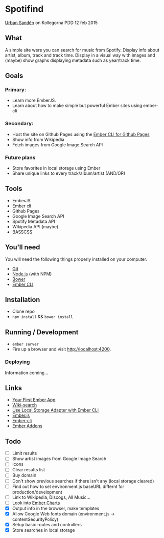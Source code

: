 # Spotifind

[Urban Sandén](http://urre.me) on Kollegorna PDD 12 feb 2015

## What

A simple site were you can search for music from Spotify. Display info about artist, album, track and track time. Display in a visual way with images and (maybe) show graphs displaying metadata such as year/track time.

## Goals

### Primary:
+ Learn more EmberJS.
+ Learn about how to make simple but powerful Ember sites using ember-cli

### Secondary:
+ Host the site on Github Pages using the [Ember CLI for Github Pages](https://github.com/poetic/ember-cli-github-pages)
+ Show info from Wikipedia
+ Fetch images from Google Image Search API

### Future plans
+ Store favorites in local storage using Ember
+ Share unique links to every track/album/artist (AND/OR)

## Tools
+ EmberJS
+ Ember cli
+ Github Pages
+ Google Image Search API
+ Spotify Metadata API
+ Wikipedia API (maybe)
+ BASSCSS

## You'll need

You will need the following things properly installed on your computer.

* [Git](http://git-scm.com/)
* [Node.js](http://nodejs.org/) (with NPM)
* [Bower](http://bower.io/)
* [Ember CLI](http://www.ember-cli.com/)

## Installation

+ Clone repo
+ `npm install` && `bower install`

## Running / Development

+ `ember server`
+ Fire up a browser and visit [http://localhost:4200](http://localhost:4200).

### Deploying

Information coming...

## Links
+ [Your First Ember App](http://www.toptal.com/javascript/a-step-by-step-guide-to-building-your-first-ember-js-app)
+ [Wiki-search](https://github.com/rbezemer/wiki-search/)
+ [Use Local Storage Adapter with Ember CLI](http://stackoverflow.com/questions/24327090/how-to-import-module-ember-localstorage-adapter-with-ember-cli)
+ [Ember.js](http://emberjs.com/)
+ [Ember-cli](http://www.ember-cli.com/)
+ [Ember Addons](http://www.emberaddons.com/)

## Todo

- [ ] Limit results
- [ ] Show artist images from Google Image Search
- [ ] Icons
- [ ] Clear results list
- [ ] Buy domain
- [ ] Don't show previous searches if there isn't any (local storage cleared)
- [ ] Find out how to set environment.js baseURL differnt for production/development
- [ ] Link to Wikipedia, Discogs, All Music...
- [ ] Look into [Ember Charts](http://addepar.github.io/#/ember-charts/)
- [x] Output info in the browser, make templates
- [x] Allow Google Web fonts domain (environment.js -> contentSecurityPolicy)
- [x] Setup basic routes and controllers
- [x] Store searches in local storage
